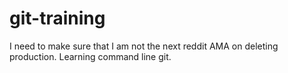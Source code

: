# git-training
I need to make sure that I am not the next reddit AMA on deleting production. Learning command line git. 

